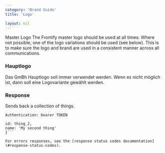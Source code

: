 ```yaml
---
category: 'Brand Guide'
title: 'Logo'

layout: nil
---
```


Master Logo
The Frontify master logo should be used at all times. Where not possible, one of the logo variations should be used (see below). This is to make sure the logo and brand are used in a consistent manner across all communications.

### Hauptlogo
Das GmBh Hauptlogo soll immer verwendet werden. Wenn es nicht möglich ist, dann soll eine Logovariante gewählt werden.

### Response

Sends back a collection of things.

```Authentication: bearer TOKEN```
```{
id: thing_2,
name: 'My second thing'
}```

For errors responses, see the [response status codes documentation](#response-status-codes).